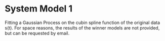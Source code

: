 # System Model 1

Fitting a Gaussian Process on the cubin spline function of the original data s(t). For space reasons, the results of the winner models are not provided, but can be requested by email.
